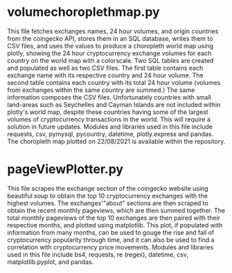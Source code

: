 # volumechoroplethmap.py

This file fetches exchanges names, 24 hour volumes, and origin countries from
the coingecko API, stores them in an SQL database, writes them to CSV files,
and uses the values to produce a choropleth world map using plotly, showing
the 24 hour cryptocurrency exchange volumes for each country on the world map
with a colorscale. Two SQL tables are created and populated as well as two
CSV files. The first table contains each exchange name with its respective
country and 24 hour volume. The second table contains each country with its
total 24 hour volume (volumes from exchanges within the same country are
summed.) The same information composes the CSV files. Unfortunately countries
with small land-areas such as Seychelles and Cayman Islands are not included
within plotly's world map, despite these countries having some of the largest
volumes of cryptocurrency transactions in the world. This will require a 
solution in future updates. Modules and libraries used in this file include
requests, csv, pymysql, pycountry, datetime, plotly.express and pandas. The
choropleth map plotted on 22/08/2021 is available within the repository.

# pageViewPlotter.py

This file scrapes the exchange section of the coingecko website using
beautiful soup to obtain the top 10 cryptocurrency exchanges with the highest
volumes. The exchanges'"about" sections are then scraped to obtain the recent
monthly pageviews, which are then summed together. The total monthly pageviews 
of the top 10 exchanges are then paired with their respective months, and
plotted using matplotlib. This plot, if populated with information from many
months, can be used to gouge the rise and fall of cryptocurrency popularity
through time, and it can also be used to find a correlation with
cryptocurrency price movements. Modules and libraries used in this file include
bs4, requests, re (regex), datetime, csv, matplotlib.pyplot, and pandas.